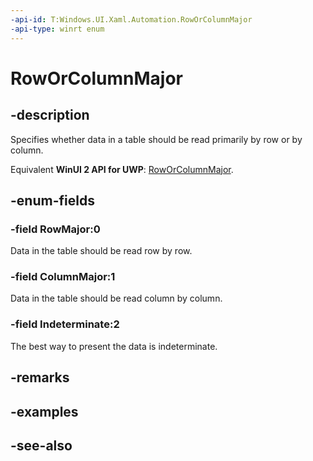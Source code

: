 ```yaml
---
-api-id: T:Windows.UI.Xaml.Automation.RowOrColumnMajor
-api-type: winrt enum
---
```


<!-- Enumeration syntax
public enum Windows.UI.Xaml.Automation.RowOrColumnMajor : int
-->

# RowOrColumnMajor

## -description
Specifies whether data in a table should be read primarily by row or by column.

Equivalent **WinUI 2 API for UWP**: [RowOrColumnMajor](/windows/winui/api/microsoft.ui.xaml.automation.roworcolumnmajor).

## -enum-fields
### -field RowMajor:0
Data in the table should be read row by row.

### -field ColumnMajor:1
Data in the table should be read column by column.

### -field Indeterminate:2
The best way to present the data is indeterminate.


## -remarks

## -examples

## -see-also
